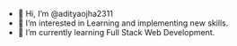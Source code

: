 - 👋 Hi, I’m @adityaojha2311
- 👀 I’m interested in Learning and implementing new skills.
- 🌱 I’m currently learning   Full Stack Web Development.

<!---
adityaojha2311/adityaojha2311 is a ✨ special ✨ repository because its `README.md` (this file) appears on your GitHub profile.
You can click the Preview link to take a look at your changes.
--->
